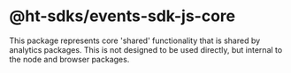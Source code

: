 # @ht-sdks/events-sdk-js-core

This package represents core 'shared' functionality that is shared by analytics packages. This is not designed to be used directly, but internal to the node and browser packages.
